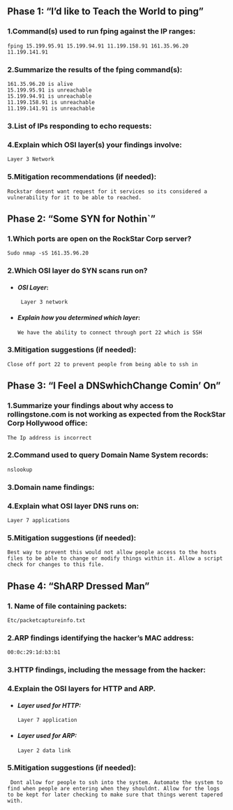 ## **Phase 1: “I’d like to Teach the World to ping”**

### **1.Command(s) used to run fping against the IP ranges:**

    fping 15.199.95.91 15.199.94.91 11.199.158.91 161.35.96.20 11.199.141.91


### **2.Summarize the results of the fping command(s)**:

    161.35.96.20 is alive
    15.199.95.91 is unreachable
    15.199.94.91 is unreachable
    11.199.158.91 is unreachable
    11.199.141.91 is unreachable


### **3.List of IPs responding to echo requests:**



### **4.Explain which OSI layer(s) your findings involve:**

    Layer 3 Network




### **5.Mitigation recommendations (if needed):**

    Rockstar doesnt want request for it services so its considered a vulnerability for it to be able to reached.



## **Phase 2: “Some SYN for Nothin`”**

### **1.Which ports are open on the RockStar Corp server?**

    Sudo nmap -sS 161.35.96.20


   ### **2.Which OSI layer do SYN scans run on?**

 - #### *OSI Layer*:

        Layer 3 network


 - #### *Explain how you determined which layer*:

       We have the ability to connect through port 22 which is SSH


### **3.Mitigation suggestions (if needed):**

    Close off port 22 to prevent people from being able to ssh in



## **Phase 3: “I Feel a DNSwhichChange Comin’ On”**

### **1.Summarize your findings about why access to rollingstone.com is not working as expected from the RockStar Corp Hollywood office:**

    The Ip address is incorrect


### **2.Command used to query Domain Name System records:**

    nslookup


### **3.Domain name findings:**


### **4.Explain what OSI layer DNS runs on:**

    Layer 7 applications


### **5.Mitigation suggestions (if needed):**

    Best way to prevent this would not allow people access to the hosts files to be able to change or modify things within it. Allow a script check for changes to this file. 



## **Phase 4: “ShARP Dressed Man”**

### **1. Name of file containing packets:**

    Etc/packetcaptureinfo.txt


### **2.ARP findings identifying the hacker’s MAC address:**
    00:0c:29:1d:b3:b1


### **3.HTTP findings, including the message from the hacker:**




### **4.Explain the OSI layers for HTTP and ARP.**

- #### *Layer used for HTTP:*

      Layer 7 application


- #### *Layer used for ARP:*

      Layer 2 data link


### **5.Mitigation suggestions (if needed):**

     Dont allow for people to ssh into the system. Automate the system to find when people are entering when they shouldnt. Allow for the logs to be kept for later checking to make sure that things werent tapered with.




